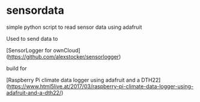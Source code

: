 # sensordata
simple python script to read sensor data using adafruit

Used to send data to

[SensorLogger for ownCloud]
(https://github.com/alexstocker/sensorlogger)

build for

[Raspberry Pi climate data logger using adafruit and a DTH22]
(https://www.html5live.at/2017/03/raspberry-pi-climate-data-logger-using-adafruit-and-a-dth22/)


